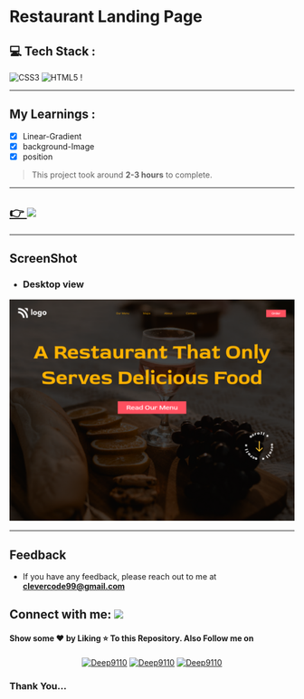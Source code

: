 # **Restaurant Landing Page**

## 💻 **Tech Stack** :

![CSS3](https://img.shields.io/badge/css3-%231572B6.svg?style=for-the-badge&logo=css3&logoColor=white) ![HTML5](https://img.shields.io/badge/html5-%23E34F26.svg?style=for-the-badge&logo=html5&logoColor=white) !

---

## **My Learnings** :

-   [x] Linear-Gradient
-   [x] background-Image
-   [x] position

> This project took around **2-3 hours** to complete.

---

<a href='#'>
  
## 👉 <img src='https://img.shields.io/badge/Live_preview-blue?style=for-the-badge'>
  
</a>

---

## **ScreenShot**

-   ### Desktop view

![Restaurant Landing Page](./assets/screenshotDesktop.png)

---

## **Feedback**

-   If you have any feedback, please reach out to me at
    **clevercode99@gmail.com**

## **Connect with me:** <img src="https://media.giphy.com/media/LnQjpWaON8nhr21vNW/giphy.gif" height="32">

#### Show some ❤️ by Liking ⭐ To this Repository. Also Follow me on

<p align="center">
<a href="https://www.linkedin.com/in/munjere-praise-wacham-b3a6b2249/" target="blank"><img align="center" src="https://raw.githubusercontent.com/rahuldkjain/github-profile-readme-generator/master/src/images/icons/Social/linked-in-alt.svg" alt="Deep9110" height="30" width="40" /></a>
<a href="https://www.instagram.com/miles_jarvis__/" target="blank"><img align="center" src="https://raw.githubusercontent.com/rahuldkjain/github-profile-readme-generator/master/src/images/icons/Social/instagram.svg" alt="Deep9110" height="30" width="40" /></a>
  <a href="https://munjere.hashnode.dev/" target="blank"><img align="center" src="https://img.shields.io/badge/Hashnode-2962FF?style=for-the-badge&logo=hashnode&logoColor=white" alt="Deep9110" height="30" width="60" /></a>
</p>

### **Thank You...**
